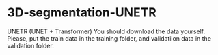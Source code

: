 # 3D-segmentation-UNETR
UNETR (UNET + Transformer)
You should download the data yourself.
Please, put the train data in the training folder, and validatiion data in the validation folder.
